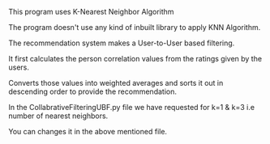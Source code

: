 This program uses K-Nearest Neighbor Algorithm

The program doesn't use any kind of inbuilt library to apply KNN Algorithm.

The recommendation system makes a User-to-User based filtering.

It first calculates the person correlation values from the ratings given by the users.

Converts those values into weighted averages and sorts it out in descending order to provide the recommendation.

In the CollabrativeFilteringUBF.py file we have requested for k=1 & k=3 i.e number of nearest neighbors.

You can changes it in the above mentioned file.
